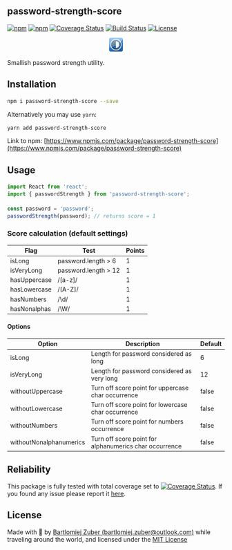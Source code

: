 ## password-strength-score

[![npm](https://img.shields.io/npm/l/hooked-react-stopwatch.svg)](https://www.npmjs.com/package/password-strength-score)
[![npm](https://img.shields.io/bundlephobia/min/use-open-window)](https://www.npmjs.com/package/password-strength-score)
[![Coverage Status](https://coveralls.io/repos/github/bartlomiejzuber/password-strength-score/badge.svg)](https://coveralls.io/github/bartlomiejzuber/password-strength-score)
[![Build Status](https://travis-ci.org/bartlomiejzuber/password-strength-score.svg?branch=master)](https://travis-ci.org/bartlomiejzuber/password-strength-score)
[![License](https://img.shields.io/npm/v/password-strength-score.svg)](https://github.com/bartlomiejzuber/password-strength-score/blob/master/LICENSE)

<p align="center">
  <img src="https://raw.githubusercontent.com/bartlomiejzuber/password-strength-score/master/assets/icon.png" alt="hook icon"/>
</p>

Smallish password strength utility.

## Installation

```sh
npm i password-strength-score --save
```

Alternatively you may use `yarn`:

```sh
yarn add password-strength-score
```

Link to npm:
[https://www.npmjs.com/package/password-strength-score](https://www.npmjs.com/package/password-strength-score)

## Usage

```javascript
import React from 'react';
import { passwordStrength } from 'password-strength-score';

const password = 'password';
passwordStrength(password); // returns score = 1
```

### Score calculation (default settings)

| Flag         | Test                 | Points |
| ------------ | -------------------- | ------ |
| isLong       | password.length > 6  | 1      |
| isVeryLong   | password.length > 12 | 1      |
| hasUppercase | /[a-z]/              | 1      |
| hasLowercase | /[A-Z]/              | 1      |
| hasNumbers   | /\d/                 | 1      |
| hasNonalphas | /\W/                 | 1      |

#### Options

| Option                  | Description                                            | Default |
| ----------------------- | ------------------------------------------------------ | ------- |
| isLong                  | Length for password considered as long                 | 6       |
| isVeryLong              | Length for password considered as very long            | 12      |
| withoutUppercase        | Turn off score point for uppercase char occurrence     | false   |
| withoutLowercase        | Turn off score point for lowercase char occurrence     | false   |
| withoutNumbers          | Turn off score point for numbers occurrence            | false   |
| withoutNonalphanumerics | Turn off score point for alphanumerics char occurrence | false   | 

## Reliability

This package is fully tested with total coverage set to [![Coverage Status](https://coveralls.io/repos/github/bartlomiejzuber/password-strength-score/badge.svg)](https://coveralls.io/github/bartlomiejzuber/use-open-window). If you found any issue please report it [here](https://github.com/bartlomiejzuber/password-strength-score/issues/new).

## License

Made with :sparkling_heart: by [Bartlomiej Zuber (bartlomiej.zuber@outlook.com)](mailto:bartlomiej.zuber@outlook.com) while traveling around the world, and licensed under the [MIT License](LICENSE)
